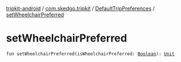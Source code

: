 [tripkit-android](../../index.md) / [com.skedgo.tripkit](../index.md) / [DefaultTripPreferences](index.md) / [setWheelchairPreferred](./set-wheelchair-preferred.md)

# setWheelchairPreferred

`fun setWheelchairPreferred(isWheelchairPreferred: `[`Boolean`](https://kotlinlang.org/api/latest/jvm/stdlib/kotlin/-boolean/index.html)`): `[`Unit`](https://kotlinlang.org/api/latest/jvm/stdlib/kotlin/-unit/index.html)